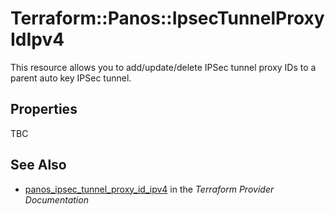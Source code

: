 # Terraform::Panos::IpsecTunnelProxyIdIpv4

This resource allows you to add/update/delete IPSec tunnel proxy IDs to
a parent auto key IPSec tunnel.

## Properties

TBC

## See Also

* [panos_ipsec_tunnel_proxy_id_ipv4](https://www.terraform.io/docs/providers/panos/r/ipsec_tunnel_proxy_id_ipv4.html) in the _Terraform Provider Documentation_